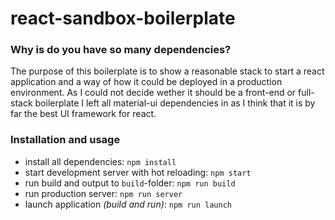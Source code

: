 # react-sandbox-boilerplate

### Why is do you have so many dependencies?
The purpose of this boilerplate is to show a reasonable stack to start a react application and a way of how it could be deployed in a production environment. As I could not decide wether it should be a front-end or full-stack boilerplate I left all material-ui dependencies in as I think that it is by far the best UI framework for react.

### Installation and usage
- install all dependencies: `npm install`
- start development server with hot reloading: `npm start`
- run build and output to `build`-folder: `npm run build`
- run production server: `npm run server`
- launch application *(build and run)*: `npm run launch`
